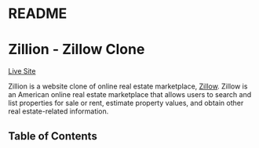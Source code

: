 # README

# Zillion - Zillow Clone
[Live Site](https://authenticate-me-a23z.onrender.com/)

Zillion is a website clone of online real estate marketplace, [Zillow](Zillow.com). Zillow is an American online real estate marketplace that allows users to search and list properties for sale or rent, estimate property values, and obtain other real estate-related information.

## Table of Contents
